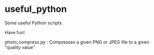 # useful_python
Some useful Python scripts.

Have fun!

photo_compress.py : Compresses a given PNG or JPEG file to a given "quality value"